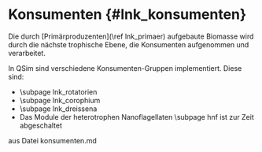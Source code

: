 Konsumenten {#lnk_konsumenten}
===========

Die durch [Primärproduzenten](\ref lnk_primaer) aufgebaute Biomasse wird durch 
die nächste trophische Ebene, die Konsumenten aufgenommen und verarbeitet.

In QSim sind verschiedene Konsumenten-Gruppen implementiert.
Diese sind:
- \subpage lnk_rotatorien
- \subpage lnk_corophium
- \subpage lnk_dreissena
- Das Module der heterotrophen Nanoflagellaten \subpage hnf ist zur Zeit
abgeschaltet


aus Datei konsumenten.md 
